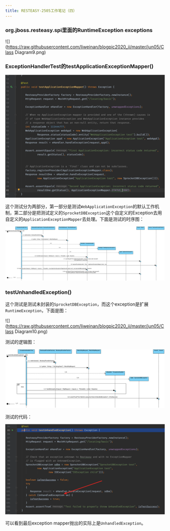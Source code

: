 ```yaml
---
title: RESTEASY-2505工作笔记（四）
---
```


### org.jboss.resteasy.spi里面的RuntimeException exceptions

![](https://raw.githubusercontent.com/liweinan/blogpic2020_ii/master/jun05/Class Diagram9.png)

### ExceptionHandlerTest的testApplicationExceptionMapper()

![](https://raw.githubusercontent.com/liweinan/blogpic2020_ii/master/jun05/D90DC96A-FC6C-4AD1-9870-7C6A96B345E8.png)

这个测试分为两部分，第一部分是测试`WebApplicationException`的默认工作机制，第二部分是把测试定义的`SprocketDBException`这个自定义的Exception去用自定义的`ApplicationExceptionMapper`去处理。下面是测试的时序图：

![](https://raw.githubusercontent.com/liweinan/blogpic2020_ii/master/jun05/org.jboss.resteasy.test.mapper.ExceptionHandlerTest.testApplicationExceptionMapper().png)

### testUnhandledException()

这个测试是测试未封装的`SprocketDBException`，而这个exception是扩展`RuntimeException`，下面是图：

![](https://raw.githubusercontent.com/liweinan/blogpic2020_ii/master/jun05/Class Diagram10.png)

测试的逻辑图：

![](https://raw.githubusercontent.com/liweinan/blogpic2020_ii/master/jun05/org.jboss.resteasy.test.mapper.ExceptionHandlerTest.testUnhandledException().png)

测试的代码：

![](https://raw.githubusercontent.com/liweinan/blogpic2020_ii/master/jun05/4AAF8B7B-217E-44C3-AC30-56FA799171BB.png)

可以看到最后exception mapper抛出的实际上是`UnhandledException`。



